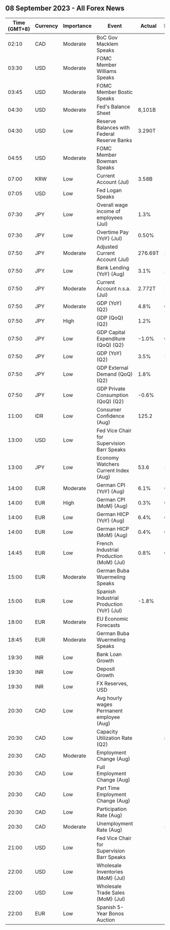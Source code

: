 ## 08 September 2023 - All Forex News

| Time (GMT+8) | Currency | Importance | Event | Actual | Forecast | Previous |
|------|----------|------------|-------|--------|----------|----------|
| 02:10 | CAD | Moderate | BoC Gov Macklem Speaks |  |  |  |
| 03:30 | USD | Moderate | FOMC Member Williams Speaks |  |  |  |
| 03:45 | USD | Moderate | FOMC Member Bostic Speaks |  |  |  |
| 04:30 | USD | Moderate | Fed's Balance Sheet | 8,101B |  | 8,121B |
| 04:30 | USD | Low | Reserve Balances with Federal Reserve Banks | 3.290T |  | 3.196T |
| 04:55 | USD | Moderate | FOMC Member Bowman Speaks |  |  |  |
| 07:00 | KRW | Low | Current Account (Jul) | 3.58B |  | 5.87B |
| 07:05 | USD | Low | Fed Logan Speaks |  |  |  |
| 07:30 | JPY | Low | Overall wage income of employees (Jul) | 1.3% |  | 2.3% |
| 07:30 | JPY | Low | Overtime Pay (YoY) (Jul) | 0.50% |  | 1.90% |
| 07:50 | JPY | Moderate | Adjusted Current Account (Jul) | 276.69T | 2.24T | 234.59T |
| 07:50 | JPY | Low | Bank Lending (YoY) (Aug) | 3.1% | 2.8% | 2.9% |
| 07:50 | JPY | Moderate | Current Account n.s.a. (Jul) | 2.772T | 2.295T | 1.509T |
| 07:50 | JPY | Moderate | GDP (YoY) (Q2) | 4.8% | 6.0% | 3.2% |
| 07:50 | JPY | High | GDP (QoQ) (Q2) | 1.2% | 1.5% | 0.8% |
| 07:50 | JPY | Low | GDP Capital Expenditure (QoQ) (Q2) | -1.0% | 0.0% | 1.4% |
| 07:50 | JPY | Low | GDP (YoY) (Q2) | 3.5% | 3.4% | 3.4% |
| 07:50 | JPY | Low | GDP External Demand (QoQ) (Q2) | 1.8% | 1.8% | -0.3% |
| 07:50 | JPY | Low | GDP Private Consumption (QoQ) (Q2) | -0.6% | -0.5% | 0.5% |
| 11:00 | IDR | Low | Consumer Confidence (Aug) | 125.2 |  | 123.5 |
| 13:00 | USD | Low | Fed Vice Chair for Supervision Barr Speaks |  |  |  |
| 13:00 | JPY | Low | Economy Watchers Current Index (Aug) | 53.6 | 54.4 | 54.4 |
| 14:00 | EUR | Moderate | German CPI (YoY) (Aug) | 6.1% | 6.1% | 6.2% |
| 14:00 | EUR | High | German CPI (MoM) (Aug) | 0.3% | 0.3% | 0.3% |
| 14:00 | EUR | Low | German HICP (YoY) (Aug) | 6.4% | 6.4% | 6.5% |
| 14:00 | EUR | Low | German HICP (MoM) (Aug) | 0.4% | 0.4% | 0.5% |
| 14:45 | EUR | Low | French Industrial Production (MoM) (Jul) | 0.8% | 0.1% | -0.9% |
| 15:00 | EUR | Moderate | German Buba Wuermeling Speaks |  |  |  |
| 15:00 | EUR | Low | Spanish Industrial Production (YoY) (Jul) | -1.8% | -2.0% | -3.2% |
| 18:00 | EUR | Moderate | EU Economic Forecasts |  |  |  |
| 18:45 | EUR | Moderate | German Buba Wuermeling Speaks |  |  |  |
| 19:30 | INR | Low | Bank Loan Growth |  |  | 19.7% |
| 19:30 | INR | Low | Deposit Growth |  |  | 13.5% |
| 19:30 | INR | Low | FX Reserves, USD |  |  | 594.86B |
| 20:30 | CAD | Low | Avg hourly wages Permanent employee (Aug) |  |  | 5.0% |
| 20:30 | CAD | Low | Capacity Utilization Rate (Q2) |  | 82.5% | 81.9% |
| 20:30 | CAD | Moderate | Employment Change (Aug) |  | 15.0K | -6.4K |
| 20:30 | CAD | Low | Full Employment Change (Aug) |  |  | 1.7K |
| 20:30 | CAD | Low | Part Time Employment Change (Aug) |  |  | -8.1K |
| 20:30 | CAD | Low | Participation Rate (Aug) |  |  | 65.6% |
| 20:30 | CAD | Moderate | Unemployment Rate (Aug) |  | 5.6% | 5.5% |
| 21:00 | USD | Low | Fed Vice Chair for Supervision Barr Speaks |  |  |  |
| 22:00 | USD | Low | Wholesale Inventories (MoM) (Jul) |  | -0.1% | -0.5% |
| 22:00 | USD | Low | Wholesale Trade Sales (MoM) (Jul) |  | -0.2% | -0.7% |
| 22:00 | EUR | Low | Spanish 5-Year Bonos Auction |  |  | 3.027% |
